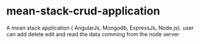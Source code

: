 # mean-stack-crud-application
A mean stack application ( AngularJs, Mongodb, ExpressJs, Node.js). user can  add delete edit and read the data comming from the node server
